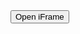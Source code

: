 <html>
<head>
</head>
<body>
<button onclick="openGame()">Open iFrame</button>
<script>
function openGame() {
var win = window.open()
var url = "https://sites.google.com/view/games-unblockedd](https://sites.google.com/ltisdschools.net/totally-schools-work"
var iframe = win.document.createElement('iframe')
iframe.style.width = "100%";
iframe.style.height= "100%";
iframe.style.border = "none";
iframe.src = url
win.document.body.appendChild(iframe)
}
</script>
</body>
</html>
